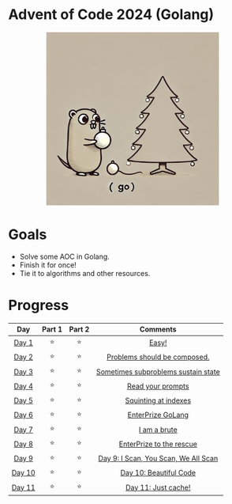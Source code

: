 # Advent of Code 2024 (Golang)

<p align="center"><img src="./golang-aoc.jpeg" alt="The most wonderful time?" width="350" height="350"></p>

# Goals

* Solve some AOC in Golang.
* Finish it for once!
* Tie it to algorithms and other resources.

# Progress

|                      Day                       | Part 1 | Part 2 |                        Comments                        |
|:----------------------------------------------:|:------:|:------:|:------------------------------------------------------:|
|  [Day 1](https://adventofcode.com/2024/day/1)  |   ⭐    |   ⭐    |                [Easy!](day1/README.md)                 |
|  [Day 2](https://adventofcode.com/2024/day/2)  |   ⭐    |   ⭐    |     [Problems should be composed.](day2/README.md)     |
|  [Day 3](https://adventofcode.com/2024/day/3)  |   ⭐    |   ⭐    | [Sometimes subproblems sustain state](day3/README.md)  |
|  [Day 4](https://adventofcode.com/2024/day/4)  |   ⭐    |   ⭐    |          [Read your prompts](day4/README.md)           |
|  [Day 5](https://adventofcode.com/2024/day/5)  |   ⭐    |   ⭐    |         [Squinting at indexes](day5/README.md)         |
|  [Day 6](https://adventofcode.com/2024/day/6)  |   ⭐    |   ⭐    |          [EnterPrize GoLang](day6/README.md)           |
|  [Day 7](https://adventofcode.com/2024/day/7)  |   ⭐    |   ⭐    |             [I am a brute](day7/README.md)             |
|  [Day 8](https://adventofcode.com/2024/day/8)  |   ⭐    |   ⭐    |       [EnterPrize to the rescue](day8/README.md)       |
|  [Day 9](https://adventofcode.com/2024/day/9)  |   ⭐    |   ⭐    | [Day 9: I Scan, You Scan, We All Scan](day9/README.md) |
| [Day 10](https://adventofcode.com/2024/day/10) |   ⭐    |   ⭐    |       [Day 10: Beautiful Code](day10/README.md)        |
| [Day 11](https://adventofcode.com/2024/day/11) |   ⭐    |   ⭐    |         [Day 11: Just cache!](day11/README.md)         |


